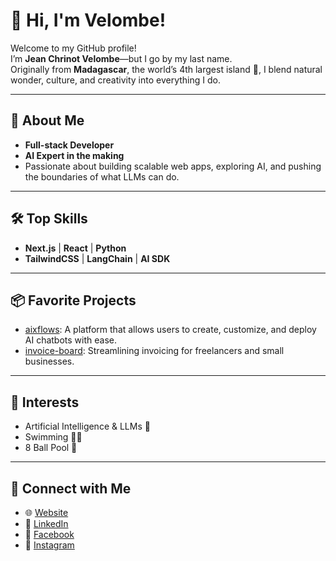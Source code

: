 # 👋 Hi, I'm Velombe!

Welcome to my GitHub profile!  
I’m **Jean Chrinot Velombe**—but I go by my last name.  
Originally from **Madagascar**, the world’s 4th largest island 🌴, I blend natural wonder, culture, and creativity into everything I do.

---

## 🚀 About Me

- **Full-stack Developer**
- **AI Expert in the making**
- Passionate about building scalable web apps, exploring AI, and pushing the boundaries of what LLMs can do.

---

## 🛠️ Top Skills

- **Next.js** | **React** | **Python**
- **TailwindCSS** | **LangChain** | **AI SDK**

---

## 📦 Favorite Projects

- [aixflows](https://github.com/jeanchrinot/aixflows): A platform that allows users to create, customize, and deploy AI chatbots with ease.
- [invoice-board](https://github.com/jeanchrinot/invoice-board): Streamlining invoicing for freelancers and small businesses.

---

## 🌱 Interests

- Artificial Intelligence & LLMs 🤖
- Swimming 🏊‍♂️
- 8 Ball Pool 🎱

---

## 🔗 Connect with Me

- 🌐 [Website](https://www.velombe.com/)
- 💼 [LinkedIn](https://www.linkedin.com/in/jean-chrinot-velombe/)
- 📘 [Facebook](https://www.facebook.com/jean.chrinot)
- 📸 [Instagram](https://instagram.com/jean.chrinot)
